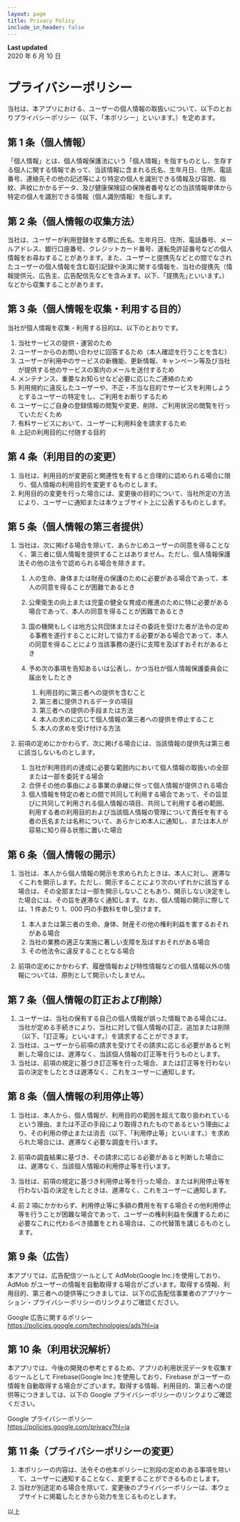 ```yaml
---
layout: page
title: Privacy Policy
include_in_header: false
---
```


**Last updated**  
2020 年 6 月 10 日

# プライバシーポリシー

当社は、本アプリにおける、ユーザーの個人情報の取扱いについて、以下のとおりプライバシーポリシー（以下、「本ポリシー」といいます。）を定めます。

## 第 1 条（個人情報）

「個人情報」とは、個人情報保護法にいう「個人情報」を指すものとし、生存する個人に関する情報であって、当該情報に含まれる氏名、生年月日、住所、電話番号、連絡先その他の記述等により特定の個人を識別できる情報及び容貌、指紋、声紋にかかるデータ、及び健康保険証の保険者番号などの当該情報単体から特定の個人を識別できる情報（個人識別情報）を指します。

## 第 2 条（個人情報の収集方法）

当社は、ユーザーが利用登録をする際に氏名、生年月日、住所、電話番号、メールアドレス、銀行口座番号、クレジットカード番号、運転免許証番号などの個人情報をお尋ねすることがあります。また、ユーザーと提携先などとの間でなされたユーザーの個人情報を含む取引記録や決済に関する情報を、当社の提携先（情報提供元、広告主、広告配信先などを含みます。以下、｢提携先｣といいます。）などから収集することがあります。

## 第 3 条（個人情報を収集・利用する目的）

当社が個人情報を収集・利用する目的は、以下のとおりです。

1.  当社サービスの提供・運営のため
2.  ユーザーからのお問い合わせに回答するため（本人確認を行うことを含む）
3.  ユーザーが利用中のサービスの新機能、更新情報、キャンペーン等及び当社が提供する他のサービスの案内のメールを送付するため
4.  メンテナンス、重要なお知らせなど必要に応じたご連絡のため
5.  利用規約に違反したユーザーや、不正・不当な目的でサービスを利用しようとするユーザーの特定をし、ご利用をお断りするため
6.  ユーザーにご自身の登録情報の閲覧や変更、削除、ご利用状況の閲覧を行っていただくため
7.  有料サービスにおいて、ユーザーに利用料金を請求するため
8.  上記の利用目的に付随する目的

## 第 4 条（利用目的の変更）

1.  当社は、利用目的が変更前と関連性を有すると合理的に認められる場合に限り、個人情報の利用目的を変更するものとします。
2.  利用目的の変更を行った場合には、変更後の目的について、当社所定の方法により、ユーザーに通知または本ウェブサイト上に公表するものとします。

## 第 5 条（個人情報の第三者提供）

1.  当社は、次に掲げる場合を除いて、あらかじめユーザーの同意を得ることなく、第三者に個人情報を提供することはありません。ただし、個人情報保護法その他の法令で認められる場合を除きます。

    1.  人の生命、身体または財産の保護のために必要がある場合であって、本人の同意を得ることが困難であるとき
    2.  公衆衛生の向上または児童の健全な育成の推進のために特に必要がある場合であって、本人の同意を得ることが困難であるとき
    3.  国の機関もしくは地方公共団体またはその委託を受けた者が法令の定める事務を遂行することに対して協力する必要がある場合であって、本人の同意を得ることにより当該事務の遂行に支障を及ぼすおそれがあるとき
    4.  予め次の事項を告知あるいは公表し、かつ当社が個人情報保護委員会に届出をしたとき

        1.  利用目的に第三者への提供を含むこと
        2.  第三者に提供されるデータの項目
        3.  第三者への提供の手段または方法
        4.  本人の求めに応じて個人情報の第三者への提供を停止すること
        5.  本人の求めを受け付ける方法

2.  前項の定めにかかわらず、次に掲げる場合には、当該情報の提供先は第三者に該当しないものとします。

    1.  当社が利用目的の達成に必要な範囲内において個人情報の取扱いの全部または一部を委託する場合
    2.  合併その他の事由による事業の承継に伴って個人情報が提供される場合
    3.  個人情報を特定の者との間で共同して利用する場合であって、その旨並びに共同して利用される個人情報の項目、共同して利用する者の範囲、利用する者の利用目的および当該個人情報の管理について責任を有する者の氏名または名称について、あらかじめ本人に通知し、または本人が容易に知り得る状態に置いた場合

## 第 6 条（個人情報の開示）

1.  当社は、本人から個人情報の開示を求められたときは、本人に対し、遅滞なくこれを開示します。ただし、開示することにより次のいずれかに該当する場合は、その全部または一部を開示しないこともあり、開示しない決定をした場合には、その旨を遅滞なく通知します。なお、個人情報の開示に際しては、1 件あたり 1、000 円の手数料を申し受けます。

    1.  本人または第三者の生命、身体、財産その他の権利利益を害するおそれがある場合
    2.  当社の業務の適正な実施に著しい支障を及ぼすおそれがある場合
    3.  その他法令に違反することとなる場合

2.  前項の定めにかかわらず、履歴情報および特性情報などの個人情報以外の情報については、原則として開示いたしません。

## 第 7 条（個人情報の訂正および削除）

1.  ユーザーは、当社の保有する自己の個人情報が誤った情報である場合には、当社が定める手続きにより、当社に対して個人情報の訂正、追加または削除（以下、「訂正等」といいます。）を請求することができます。
2.  当社は、ユーザーから前項の請求を受けてその請求に応じる必要があると判断した場合には、遅滞なく、当該個人情報の訂正等を行うものとします。
3.  当社は、前項の規定に基づき訂正等を行った場合、または訂正等を行わない旨の決定をしたときは遅滞なく、これをユーザーに通知します。

## 第 8 条（個人情報の利用停止等）

1.  当社は、本人から、個人情報が、利用目的の範囲を超えて取り扱われているという理由、または不正の手段により取得されたものであるという理由により、その利用の停止または消去（以下、「利用停止等」といいます。）を求められた場合には、遅滞なく必要な調査を行います。

2.  前項の調査結果に基づき、その請求に応じる必要があると判断した場合には、遅滞なく、当該個人情報の利用停止等を行います。
3.  当社は、前項の規定に基づき利用停止等を行った場合、または利用停止等を行わない旨の決定をしたときは、遅滞なく、これをユーザーに通知します。
4.  前 2 項にかかわらず、利用停止等に多額の費用を有する場合その他利用停止等を行うことが困難な場合であって、ユーザーの権利利益を保護するために必要なこれに代わるべき措置をとれる場合は、この代替策を講じるものとします。

## 第 9 条（広告）

本アプリでは、広告配信ツールとして AdMob(Google Inc.)を使用しており、AdMob がユーザーの情報を自動取得する場合がございます。取得する情報、利用目的、第三者への提供等につきましては、以下の広告配信事業者のアプリケーション・プライバシーポリシーのリンクよりご確認ください。

Google 広告に関するポリシー  
https://policies.google.com/technologies/ads?hl=ja

## 第 10 条（利用状況解析）

本アプリでは、今後の開発の参考とするため、アプリの利用状況データを収集するツールとして Firebase(Google Inc.)を使用しており、Firebase がユーザーの情報を自動取得する場合がございます。取得する情報、利用目的、第三者への提供等につきましては、以下の Google プライバシーポリシーのリンクよりご確認ください。

Google プライバシーポリシー  
https://policies.google.com/privacy?hl=ja

## 第 11 条（プライバシーポリシーの変更）

1.  本ポリシーの内容は、法令その他本ポリシーに別段の定めのある事項を除いて、ユーザーに通知することなく、変更することができるものとします。
2.  当社が別途定める場合を除いて、変更後のプライバシーポリシーは、本ウェブサイトに掲載したときから効力を生じるものとします。

以上
